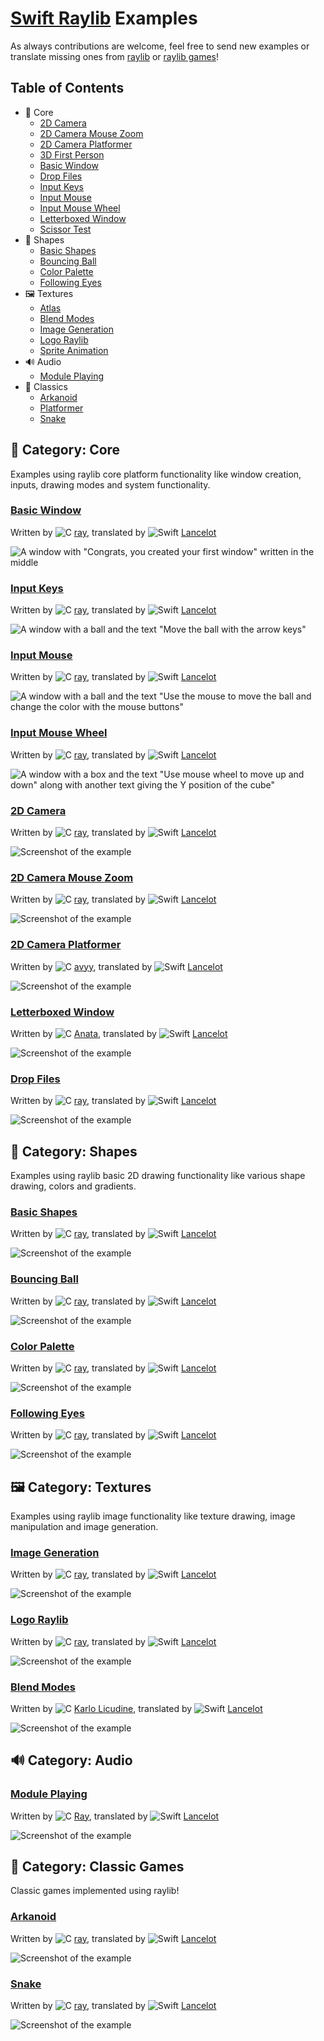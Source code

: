 # [Swift Raylib](https://github.com/Lancelotbronner/swift-raylib) Examples

As always contributions are welcome, feel free to send new examples or translate missing ones from [raylib](https://github.com/raysan5/raylib/tree/master/examples) or [raylib games](https://github.com/raysan5/raylib-games/tree/master)!

## Table of Contents

- 🧱 Core
    - [2D Camera](#2d-camera)
    - [2D Camera Mouse Zoom](#2d-camera-mouse-zoom)
    - [2D Camera Platformer](#2d-camera-platformer)
    - [3D First Person](#3d-first-person)
    - [Basic Window](#basic-window)
    - [Drop Files](#drop-files)
    - [Input Keys](#input-keys)
    - [Input Mouse](#input-mouse)
    - [Input Mouse Wheel](#input-mouse-wheel)
    - [Letterboxed Window](#letterboxed-window)
    - [Scissor Test](#scissor-test)
- 🔺 Shapes
    - [Basic Shapes](#basic-shapes)
    - [Bouncing Ball](#bouncing-ball)
    - [Color Palette](#color-palette)
    - [Following Eyes](#following-eyes)
- 🖼 Textures
	- [Atlas](#atlas)
	- [Blend Modes](#blend-mode)
    - [Image Generation](#image-generation)
    - [Logo Raylib](#logo-raylib)
    - [Sprite Animation](#sprite-animation)
- 🔊 Audio
	- [Module Playing](#module-playing)
- 👾 Classics
    - [Arkanoid](#arkanoid)
    - [Platformer](#platformer)
    - [Snake](#snake)

## 🧱 Category: Core

Examples using raylib core platform functionality like window creation, inputs, drawing modes and system functionality.

### [Basic Window](Sources/Core/Basic%20Window/App.swift)

Written by ![C] [ray], translated by ![Swift] [Lancelot]

![A window with "Congrats, you created your first window" written in the middle](Assets/Screenshots/minimal-light.png)

### [Input Keys](Sources/Core/Input%20Keys/App.swift)

Written by ![C] [ray], translated by ![Swift] [Lancelot]

![A window with a ball and the text "Move the ball with the arrow keys"](Assets/Screenshots/input-keys.png)

### [Input Mouse](Sources/Core/Input%20Mouse/App.swift)

Written by ![C] [ray], translated by ![Swift] [Lancelot]

![A window with a ball and the text "Use the mouse to move the ball and change the color with the mouse buttons"](Assets/Screenshots/input-mouse.png)

### [Input Mouse Wheel](Sources/Core/Input%20Mouse%20Wheel/App.swift)

Written by ![C] [ray], translated by ![Swift] [Lancelot]

![A window with a box and the text "Use mouse wheel to move up and down" along with another text giving the Y position of the cube"](Assets/Screenshots/input-mouse-wheel.png)

### [2D Camera](Sources/Core/2D%20Camera/App.swift)

Written by ![C] [ray], translated by ![Swift] [Lancelot]

![Screenshot of the example](Assets/Screenshots/2d-camera.png)

### [2D Camera Mouse Zoom](Sources/Core/2D%20Camera%20Mouse%20Zoom/App.swift)

Written by ![C] [ray], translated by ![Swift] [Lancelot]

![Screenshot of the example](Assets/Screenshots/2d-camera-mouse-zoom.png)

### [2D Camera Platformer](Sources/Core/2D%20Camera%20Platformer/App.swift)

Written by ![C] [avyy], translated by ![Swift] [Lancelot]

![Screenshot of the example](Assets/Screenshots/2d-camera-platformer.png)

### [Letterboxed Window](Sources/Core/Letterboxed%20Window/App.swift)

Written by ![C] [Anata], translated by ![Swift] [Lancelot]

![Screenshot of the example](Assets/Screenshots/letterboxed-window.png)

### [Drop Files](Sources/Core/Drop%20Files/App.swift)

Written by ![C] [ray], translated by ![Swift] [Lancelot]

![Screenshot of the example](Assets/Screenshots/drop-files.png)

## 🔺 Category: Shapes

Examples using raylib basic 2D drawing functionality like various shape drawing, colors and gradients.

### [Basic Shapes](Sources/Shapes/Basic%20Shapes/App.swift)

Written by ![C] [ray], translated by ![Swift] [Lancelot]

![Screenshot of the example](Assets/Screenshots/basic-shapes.png)

### [Bouncing Ball](Sources/Shapes/Bouncing%20Ball/App.swift)

Written by ![C] [ray], translated by ![Swift] [Lancelot]

![Screenshot of the example](Assets/Screenshots/bouncing-ball.png)

### [Color Palette](Sources/Shapes/Color%20Palette/App.swift)

Written by ![C] [ray], translated by ![Swift] [Lancelot]

![Screenshot of the example](Assets/Screenshots/color-palette.png)

### [Following Eyes](Sources/Shapes/Following%20Eyes/App.swift)

Written by ![C] [ray], translated by ![Swift] [Lancelot]

![Screenshot of the example](Assets/Screenshots/following-eyes.png)

## 🖼 Category: Textures

Examples using raylib image functionality like texture drawing, image manipulation and image generation.

### [Image Generation](Sources/Textures/Image%20Generation/App.swift)

Written by ![C] [ray], translated by ![Swift] [Lancelot]

![Screenshot of the example](Assets/Screenshots/image-generation.png)

### [Logo Raylib](Sources/Textures/Logo%20Raylib/App.swift)

Written by ![C] [ray], translated by ![Swift] [Lancelot]

![Screenshot of the example](Assets/Screenshots/logo-raylib.png)

### [Blend Modes](Sources/Core/Blend%20Modes/App.swift)

Written by ![C] [Karlo Licudine], translated by ![Swift] [Lancelot]

![Screenshot of the example](Assets/Screenshots/blend-modes.png)

## 🔊 Category: Audio

### [Module Playing](Sources/Audio/Module%20Playing/App.swift)

Written by ![C] [Ray], translated by ![Swift] [Lancelot]

![Screenshot of the example](Assets/Screenshots/blend-modes.png)

## 👾 Category: Classic Games

Classic games implemented using raylib!

### [Arkanoid](Sources/Classics/Arkanoid/App.swift)

Written by ![C] [ray], translated by ![Swift] [Lancelot]

![Screenshot of the example](Assets/Screenshots/arkanoid.png)

### [Snake](Sources/Classics/Snake/App.swift)

Written by ![C] [ray], translated by ![Swift] [Lancelot]

![Screenshot of the example](Assets/Screenshots/snake.png)

<!-- Footnotes & References -->

[ray]: https://github.com/raysan5
[lancelot]: https://github.com/Lancelotbronner
[avyy]: https://github.com/avyy
[Anata]: https://github.com/anatagawa
[Karlo Licudine]: https://github.com/accidentalrebel

[C]: Assets/icons/c.png
[Swift]: Assets/icons/swift.png
